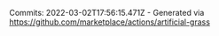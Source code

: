 Commits: 2022-03-02T17:56:15.471Z - Generated via https://github.com/marketplace/actions/artificial-grass
<br>
